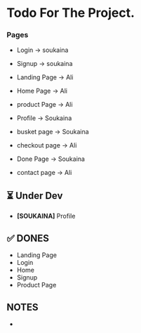 # Todo For The Project.

### Pages
* Login -> soukaina
* Signup -> soukaina
* Landing Page -> Ali
* Home Page -> Ali
* product Page -> Ali



* Profile -> Soukaina
* busket page -> Soukaina
* checkout page -> Ali
* Done Page -> Soukaina
* contact page -> Ali




## ⏳ Under Dev
* **[SOUKAINA]** Profile


## ✅ DONES
* Landing Page
* Login
* Home
* Signup
* Product Page



## NOTES
*